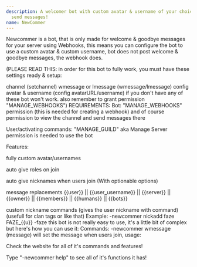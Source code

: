 ```yaml
---
description: A welcomer bot with custom avatar & username of your choice! uses webhooks to
  send messages!
name: NewCommer
---
```


Newcommer is a bot, that is only made for welcome & goodbye messages for your server using Webhooks, this means you can configure the bot to use a custom avatar & custom username, bot does not post welcome & goodbye messages, the webhook does.

(PLEASE READ THIS: in order for this bot to fully work, you must have these settings ready & setup:

channel (setchannel) wmessage or lmessage (wmessage/lmessage) config avatar & username (config avatarURL/username) if you don't have any of these bot won't work. also remember to grant permission "MANAGE_WEBHOOKS") REQUIREMENTS: Bot: "MANAGE_WEBHOOKS" permission (this is needed for creating a webhook) and of course permission to view the channel and send messages there

User/activating commands: "MANAGE_GUILD" aka Manage Server permission is needed to use the bot

Features:

fully custom avatar/usernames

auto give roles on join

auto give nicknames when users join (With optionable options)

message replacements {{user}} || {{user_username}} || {{server}} || {{owner}} || {{members}} || {{humans}} || {{bots}}

custom nickname commands (gives the user nickname with command) (usefull for clan tags or like that) Example: -newcommer nickadd faze FAZE_{{u}} -faze this bot is not really easy to use, it's a little bit of complex but here's how you can use it: Commands: -newcommer wmessage (message) will set the message when users join, usage:

Check the website for all of it's commands and features!

Type "-newcommer help" to see all of it's functions it has!
